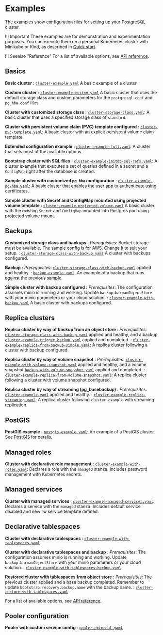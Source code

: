 # Examples

The examples show configuration files for setting up
your PostgreSQL cluster.

!!! Important
    These examples are for demonstration and experimentation
    purposes. You can execute them on a personal Kubernetes cluster with Minikube
    or Kind, as described in [Quick start](quickstart.md).

!!! Seealso "Reference"
    For a list of available options, see [API reference](cloudnative-pg.v1.md).

## Basics

**Basic cluster**
:  [`cluster-example.yaml`](samples/cluster-example.yaml)
   A basic example of a cluster.

**Custom cluster**
:  [`cluster-example-custom.yaml`](samples/cluster-example-custom.yaml)
   A basic cluster that uses the default storage class and custom parameters for
   the `postgresql.conf` and `pg_hba.conf` files.

**Cluster with customized storage class**
: [`cluster-storage-class.yaml`](samples/cluster-storage-class.yaml):
   A basic cluster that uses a specified storage class of `standard`.

**Cluster with persistent volume claim (PVC) template configured**
: [`cluster-pvc-template.yaml`](samples/cluster-pvc-template.yaml):
   A basic cluster with an explicit persistent volume claim template.

**Extended configuration example**
: [`cluster-example-full.yaml`](samples/cluster-example-full.yaml):
   A cluster that sets most of the available options.

**Bootstrap cluster with SQL files**
: [`cluster-example-initdb-sql-refs.yaml`](samples/cluster-example-initdb-sql-refs.yaml):
   A cluster example that executes a set of queries defined in a secret and a
   `ConfigMap` right after the database is created.

**Sample cluster with customized `pg_hba` configuration**
: [`cluster-example-pg-hba.yaml`](samples/cluster-example-pg-hba.yaml):
  A basic cluster that enables the user app to authenticate using certificates.

**Sample cluster with Secret and ConfigMap mounted using projected volume template**
: [`cluster-example-projected-volume.yaml`](samples/cluster-example-projected-volume.yaml)
  A basic cluster with the existing `Secret` and `ConfigMap` mounted into Postgres
  pod using projected volume mount.

## Backups

**Customized storage class and backups**
:   *Prerequisites*: Bucket storage must be available. The sample config is for AWS.
    Change it to suit your setup.
: [`cluster-storage-class-with-backup.yaml`](samples/cluster-storage-class-with-backup.yaml) 
   A cluster with backups configured.

**Backup**
:   *Prerequisites*: [`cluster-storage-class-with-backup.yaml`](samples/cluster-storage-class-with-backup.yaml)
    applied and healthy.
: [`backup-example.yaml`](samples/backup-example.yaml):
  An example of a backup that runs against the previous sample.

**Simple cluster with backup configured**
:   *Prerequisites*: The configuration assumes minio is running and working.
    Update `backup.barmanObjectStore` with your minio parameters or your cloud solution.
:  [`cluster-example-with-backup.yaml`](samples/cluster-example-with-backup.yaml)
   A basic cluster with backups configured.

## Replica clusters

**Replica cluster by way of backup from an object store**
:   *Prerequisites*:
    [`cluster-storage-class-with-backup.yaml`](samples/cluster-storage-class-with-backup.yaml)
    applied and healthy, and a backup
    [`cluster-example-trigger-backup.yaml`](samples/cluster-example-trigger-backup.yaml)
    applied and completed.
: [`cluster-example-replica-from-backup-simple.yaml`](samples/cluster-example-replica-from-backup-simple.yaml):
   A replica cluster following a cluster with backup configured.

**Replica cluster by way of volume snapshot**
:   *Prerequisites*:
    [`cluster-example-with-volume-snapshot.yaml`](samples/cluster-example-with-volume-snapshot.yaml)
    applied and healthy, and a volume snapshot
    [`backup-with-volume-snapshot.yaml`](samples/backup-with-volume-snapshot.yaml)
    applied and completed.
: [`cluster-example-replica-from-volume-snapshot.yaml`](samples/cluster-example-replica-from-volume-snapshot.yaml):
   A replica cluster following a cluster with volume snapshot configured.

**Replica cluster by way of streaming (pg_basebackup)**
:   *Prerequisites*: [`cluster-example.yaml`](samples/cluster-example.yaml)
    applied and healthy.
:   [`cluster-example-replica-streaming.yaml`](samples/cluster-example-replica-streaming.yaml): 
   A replica cluster following `cluster-example` with streaming replication.

## PostGIS

**PostGIS example**
: [`postgis-example.yaml`](samples/postgis-example.yaml):
   An example of a PostGIS cluster. See [PostGIS](postgis.md) for details.

## Managed roles

**Cluster with declarative role management**
: [`cluster-example-with-roles.yaml`](samples/cluster-example-with-roles.yaml):
  Declares a role with the `managed` stanza. Includes password management with
  Kubernetes secrets.

## Managed services

**Cluster with managed services**
: [`cluster-example-managed-services.yaml`](samples/cluster-example-managed-services.yaml):
  Declares a service with the `managed` stanza. Includes default service disabled and new
  rw service template defined.

## Declarative tablespaces

**Cluster with declarative tablespaces**
: [`cluster-example-with-tablespaces.yaml`](samples/cluster-example-with-tablespaces.yaml)

**Cluster with declarative tablespaces and backup**
: *Prerequisites*: The configuration assumes minio is running and working.
    Update `backup.barmanObjectStore` with your minio parameters or your cloud solution.
: [`cluster-example-with-tablespaces-backup.yaml`](samples/cluster-example-with-tablespaces-backup.yaml)

**Restored cluster with tablespaces from object store**
: *Prerequisites*: The previous cluster applied and a base backup completed.
    Remember to update `bootstrap.recovery.backup.name` with the backup name.
: [`cluster-restore-with-tablespaces.yaml`](samples/cluster-restore-with-tablespaces.yaml)

For a list of available options, see [API reference](cloudnative-pg.v1.md).

## Pooler configuration

**Pooler with custom service config**
: [`pooler-external.yaml`](samples/pooler-external.yaml)
